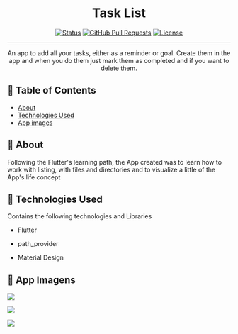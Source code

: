 <h1 align="center">Task List</h1>
<div align="center">

[![Status](https://img.shields.io/badge/status-Finish-success.svg)]()
[![GitHub Pull Requests](https://img.shields.io/github/issues-pr/kylelobo/The-Documentation-Compendium.svg)](https://github.com/kylelobo/The-Documentation-Compendium/pulls)
[![License](https://img.shields.io/badge/license-MIT-blue.svg)](/LICENSE)

</div>

---

<p align="center"> An app to add all your tasks, either as a reminder or goal. Create them in the app and when you do them just mark them as completed and if you want to delete them.
    <br> 
</p>

## 📝 Table of Contents

- [About](#about)
- [Technologies Used](#technologies_used)
- [App images](#app_images)

## 🧐 About <a name = "about"></a>

Following the Flutter's learning path, the App created was to learn how to work with listing, with files and directories and to visualize a little of the App's life concept

## 🏁 Technologies Used <a name = "technologies_used"></a>

Contains the following technologies and Libraries

- Flutter

- path_provider

- Material Design

## 📱 App Imagens <a name = "app_images"></a>


![](https://lh3.googleusercontent.com/pw/ACtC-3cOvwcRHuku1C8YUTWdvIdZx1ww8YDq3DJGQFdbQIqmWXRKltpmNCdgOV8zY83gPfkQAUGiyZMm0qCIrt5sOMVMX4ywHnbwI64zVsaRATFrd5bvriXyM_g-2QZdJYtYUdSZ9oHHQvXT8O2ORQk7Smp0=w313-h695-no?authuser=0)

![](https://lh3.googleusercontent.com/pw/ACtC-3ebpc7WjtB1N1UICfPelcdjiXZ_O6uVdXEY2DbzcpBaSI82VWkP-NwKdopT7ssIWyG6gq_jl31qQGNvrLSuvFT3YpYBN5BCTu7DwKBSFrsQt4-f6loeStmiChTKotm6pmNfcAkP5CFWB-Dl58CssWNK=w313-h695-no?authuser=0)

![](https://lh3.googleusercontent.com/pw/ACtC-3fL3V7HJ_2C5obgZexs_Rfx4E2pDglz-mmegcsGWIymfTyM7iCIaq3f2rL5sSW0O2o_-RnNUnMMCzLOFi09g8kkxnm4X-MMp7eNsht4skCsKbpKETlUtniW13MBVH9o1DY-RhLrAURtR7ZX-MZ3-EOI=w313-h695-no?authuser=0)

